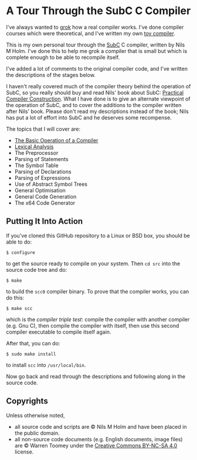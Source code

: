 # A Tour Through the SubC C Compiler

I've always wanted to [grok](https://en.wikipedia.org/wiki/Grok) how a
real compiler works. I've done compiler courses which were theoretical, and
I've written my own [toy compiler](https://github.com/DoctorWkt/h-compiler).

This is my own personal tour through the
[SubC](http://www.t3x.org/subc/http://www.t3x.org/subc/) C compiler,
written by Nils M Holm. I've done this to help me grok a compiler that
is small but which is complete enough to be able to recompile itself.

I've added a lot of comments to the original compiler code, and I've
written the descriptions of the stages below.

I haven't really covered much of the compiler theory behind the operation
of SubC, so you really should buy and read Nils' book about SubC:
[Practical Compiler Construction](http://www.t3x.org/reload/index.html).
What I have done is to give an alternate viewpoint of the operation of
SubC, and to cover the additions to the compiler written after Nils' book.
Please don't read my descriptions instead of the book; Nils has put a
lot of effort into SubC and he deserves some recompense.

The topics that I will cover are:

 + [The Basic Operation of a Compiler](1_Basic_Operation.md)
 + [Lexical Analysis]( 2_Lexical_Analysis.md)
 + The Preprocessor
 + Parsing of Statements
 + The Symbol Table
 + Parsing of Declarations
 + Parsing of Expressions
 + Use of Abstract Symbol Trees
 + General Optimisation
 + General Code Generation
 + The x64 Code Generator

## Putting It Into Action

If you've cloned this GitHub repository to a Linux or BSD box, you should
be able to do:

```
$ configure
```

to get the source ready to compile on your system. Then `cd src` into
the source code tree and do:

```
$ make
```

to build the `scc0` compiler binary. To prove that the compiler works,
you can do this:

```
$ make scc
```

which is the *compiler triple test*: compile the compiler with another
compiler (e.g. Gnu C), then compile the compiler with itself, then
use this second compiler executable to compile itself again.

After that, you can do:

```
$ sudo make install
```

to install `scc` into `/usr/local/bin`.

Now go back and read through the descriptions and following along
in the source code.

## Copyrights

Unless otherwise noted,

 + all source code and scripts are &copy; Nils M Holm and
   have been placed in the public domain.
 + all non-source code documents (e.g. English documents,
   image files) are &copy; Warren Toomey under the
   [Creative Commons BY-NC-SA 4.0](https://creativecommons.org/licenses/by-nc-sa/4.0/) license.
